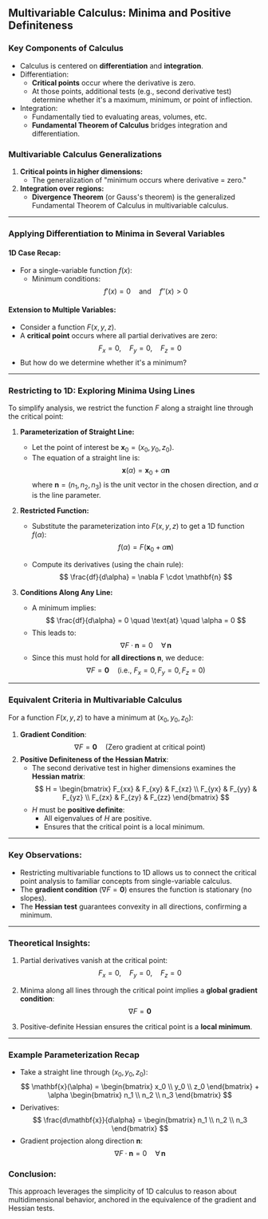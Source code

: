 ## Multivariable Calculus: Minima and Positive Definiteness

### Key Components of Calculus
- Calculus is centered on **differentiation** and **integration**.
- Differentiation:
  - **Critical points** occur where the derivative is zero.
  - At those points, additional tests (e.g., second derivative test) determine whether it's a maximum, minimum, or point of inflection.
- Integration:
  - Fundamentally tied to evaluating areas, volumes, etc.
  - **Fundamental Theorem of Calculus** bridges integration and differentiation.

### Multivariable Calculus Generalizations
1. **Critical points in higher dimensions:**
   - The generalization of "minimum occurs where derivative = zero."
2. **Integration over regions:**
   - **Divergence Theorem** (or Gauss's theorem) is the generalized Fundamental Theorem of Calculus in multivariable calculus.

---

### Applying Differentiation to Minima in Several Variables

#### 1D Case Recap:
- For a single-variable function $f(x)$:
  - Minimum conditions:
    $$
    f'(x) = 0 \quad \text{and} \quad f''(x) > 0
    $$

#### **Extension to Multiple Variables:**
- Consider a function $F(x, y, z)$.
- A **critical point** occurs where all partial derivatives are zero:
  $$
  F_x = 0, \quad F_y = 0, \quad F_z = 0
  $$
- But how do we determine whether it's a minimum?

---

### Restricting to 1D: Exploring Minima Using Lines
To simplify analysis, we restrict the function $F$ along a straight line through the critical point:

1. **Parameterization of Straight Line:**
   - Let the point of interest be $\mathbf{x}_0 = (x_0, y_0, z_0)$.
   - The equation of a straight line is:
     $$
     \mathbf{x}(\alpha) = \mathbf{x}_0 + \alpha \mathbf{n}
     $$
     where $\mathbf{n} = (n_1, n_2, n_3)$ is the unit vector in the chosen direction, and $\alpha$ is the line parameter.

2. **Restricted Function:**
   - Substitute the parameterization into $F(x, y, z)$ to get a 1D function $f(\alpha)$:
     $$
     f(\alpha) = F(\mathbf{x}_0 + \alpha \mathbf{n})
     $$
     
   - Compute its derivatives (using the chain rule):
     $$
     \frac{df}{d\alpha} = \nabla F \cdot \mathbf{n}
     $$

3. **Conditions Along Any Line:**
   - A minimum implies:
     $$
     \frac{df}{d\alpha} = 0 \quad \text{at} \quad \alpha = 0
     $$
   - This leads to:
     $$
     \nabla F \cdot \mathbf{n} = 0 \quad \forall \, \mathbf{n}
     $$
   - Since this must hold for **all directions $\mathbf{n}$**, we deduce:
     $$
     \nabla F = \mathbf{0} \quad (\text{i.e., } F_x = 0, F_y = 0, F_z = 0)
     $$

---

### Equivalent Criteria in Multivariable Calculus
For a function $F(x, y, z)$ to have a minimum at $(x_0, y_0, z_0)$:
1. **Gradient Condition**:
   $$
   \nabla F = \mathbf{0} \quad (\text{Zero gradient at critical point})
   $$
2. **Positive Definiteness of the Hessian Matrix**:
   - The second derivative test in higher dimensions examines the **Hessian matrix**:
     $$
     H = \begin{bmatrix}
     F_{xx} & F_{xy} & F_{xz} \\
     F_{yx} & F_{yy} & F_{yz} \\
     F_{zx} & F_{zy} & F_{zz}
     \end{bmatrix}
     $$
   - $H$ must be **positive definite**:
     - All eigenvalues of $H$ are positive.
     - Ensures that the critical point is a local minimum.
---

### Key Observations:
- Restricting multivariable functions to 1D allows us to connect the critical point analysis to familiar concepts from single-variable calculus.
- The **gradient condition** ($\nabla F = \mathbf{0}$) ensures the function is stationary (no slopes).
- The **Hessian test** guarantees convexity in all directions, confirming a minimum.

---

### Theoretical Insights:
1. Partial derivatives vanish at the critical point:
   $$
   F_x = 0, \quad F_y = 0, \quad F_z = 0
   $$
2. Minima along all lines through the critical point implies a **global gradient condition**:
   $$
   \nabla F = \mathbf{0}
   $$

3. Positive-definite Hessian ensures the critical point is a **local minimum**.

---

### Example Parameterization Recap
- Take a straight line through $(x_0, y_0, z_0)$:
  $$
  \mathbf{x}(\alpha) = \begin{bmatrix} x_0 \\ y_0 \\ z_0 \end{bmatrix} + \alpha \begin{bmatrix} n_1 \\ n_2 \\ n_3 \end{bmatrix}
  $$
- Derivatives:
  $$
  \frac{d\mathbf{x}}{d\alpha} = \begin{bmatrix} n_1 \\ n_2 \\ n_3 \end{bmatrix}
  $$
- Gradient projection along direction $\mathbf{n}$:
  $$
  \nabla F \cdot \mathbf{n} = 0 \quad \forall \, \mathbf{n}
  $$

### Conclusion:
This approach leverages the simplicity of 1D calculus to reason about multidimensional behavior, anchored in the equivalence of the gradient and Hessian tests.